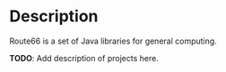 # Description

Route66 is a set of Java libraries for general computing.

__TODO__: Add description of projects here.